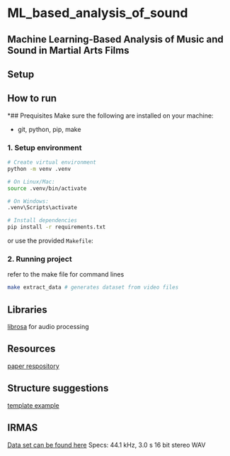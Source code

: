 # ML_based_analysis_of_sound

## Machine Learning-Based Analysis of Music and Sound in Martial Arts Films

## Setup

## How to run

*## Prequisites
Make sure the following are installed on your machine:
- git, python, pip, make

### 1. Setup environment

```bash
# Create virtual environment
python -m venv .venv

# On Linux/Mac:
source .venv/bin/activate   

# On Windows: 
.venv\Scripts\activate

# Install dependencies
pip install -r requirements.txt
```

or use the provided `Makefile`:

### 2. Running project

refer to the make file for command lines

```bash
make extract_data # generates dataset from video files

```
## Libraries

[librosa](https://librosa.org/doc/latest/index.html)  for audio processing

## Resources

[paper respository](https://github.com/dhing1024/cs230-instrument-audio-ai)

## Structure suggestions

[template example](https://github.com/victoresque/pytorch-template)

## IRMAS

[Data set can be found here](https://zenodo.org/records/1290750#.WzCwSRyxXMU)
Specs: 44.1 kHz, 3.0 s 16 bit stereo WAV